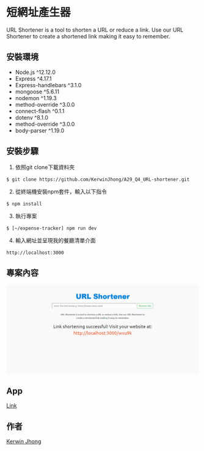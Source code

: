 # 短網址產生器

URL Shortener is a tool to shorten a URL or reduce a link. Use our URL Shortener to create a shortened link making it easy to remember.

## 安裝環境

+ Node.js ^12.12.0
+ Express ^4.17.1
+ Express-handlebars ^3.1.0
+ mongoose ^5.6.11
+ nodemon ^1.19.3
+ method-override ^3.0.0
+ connect-flash ^0.1.1
+ dotenv ^8.1.0
+ method-override ^3.0.0
+ body-parser ^1.19.0

## 安裝步驟
1. 依照git clone下載資料夾
```
$ git clone https://github.com/KerwinJhong/A29_Q4_URL-shortener.git
```
2. 從終端機安裝npm套件，輸入以下指令
```
$ npm install
```
3. 執行專案
```
$ [~/expense-tracker] npm run dev
```
4. 輸入網址並呈現我的餐廳清單介面
```
http://localhost:3000
```

## 專案內容
![image](https://github.com/KerwinJhong/A29_Q4_URL-shortener/blob/master/URL%20Shortener.png)

## App
[Link](https://immense-peak-03554.herokuapp.com/)

## 作者
[Kerwin Jhong](https://github.com/KerwinJhong)

